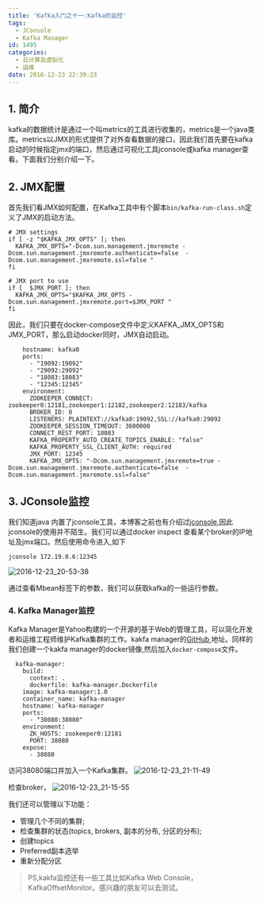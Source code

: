 ```yaml
---
title: 'Kafka入门之十一:Kafka的监控'
tags:
  - JConsole
  - Kafka Manager
id: 1495
categories:
  - 云计算及虚拟化
  - 运维
date: 2016-12-23 22:39:23
---
```

## 1. 简介
kafka的数据统计是通过一个叫metrics的工具进行收集的，metrics是一个java类库。metrics以JMX的形式提供了对外查看数据的接口，因此我们首先要在kafka启动的时候指定jmx的端口，然后通过可视化工具jconsole或kafka manager查看。下面我们分别介绍一下。
## 2. JMX配置
首先我们看JMX如何配置，在Kafka工具中有个脚本`bin/kafka-run-class.sh`定义了JMX的启动方法。

    # JMX settings
    if [ -z "$KAFKA_JMX_OPTS" ]; then
      KAFKA_JMX_OPTS="-Dcom.sun.management.jmxremote -Dcom.sun.management.jmxremote.authenticate=false  -Dcom.sun.management.jmxremote.ssl=false "
    fi

    # JMX port to use
    if [  $JMX_PORT ]; then
      KAFKA_JMX_OPTS="$KAFKA_JMX_OPTS -Dcom.sun.management.jmxremote.port=$JMX_PORT "
    fi
    
因此，我们只要在docker-compose文件中定义KAFKA_JMX_OPTS和JMX_PORT，那么启动docker同时，JMX自动启动。
    
        hostname: kafka0
        ports:
          - "19092:19092"
          - "29092:29092"
          - "18083:18083"
          - "12345:12345"
        environment:
          ZOOKEEPER_CONNECT: zookeeper0:12181,zookeeper1:12182,zookeeper2:12183/kafka
          BROKER_ID: 0
          LISTENERS: PLAINTEXT://kafka0:19092,SSL://kafka0:29092
          ZOOKEEPER_SESSION_TIMEOUT: 3600000
          CONNECT_REST_PORT: 18083
          KAFKA_PROPERTY_AUTO_CREATE_TOPICS_ENABLE: "false"
          KAFKA_PROPERTY_SSL_CLIENT_AUTH: required
          JMX_PORT: 12345
          KAFKA_JMX_OPTS: "-Dcom.sun.management.jmxremote=true -Dcom.sun.management.jmxremote.authenticate=false  -Dcom.sun.management.jmxremote.ssl=false"
    
## 3. JConsole监控
我们知道java 内置了jconsole工具，本博客之前也有介绍过[jconsole](/2016/04/jconsole-remote-mycat/),因此jconsole的使用并不陌生。我们可以通过docker inspect 查看某个broker的IP地址及jmx端口。然后使用命令进入,如下
    
    jconsole 172.19.0.6:12345
![2016-12-23_20-53-38](http://orufryv17.bkt.clouddn.com/wp-content/uploads/2016/12/2016-12-23_20-53-38.png)

通过查看Mbean标签下的参数，我们可以获取kafka的一些运行参数。
### 4. Kafka Manager监控
Kafka Manager是Yahoo构建的一个开源的基于Web的管理工具，可以简化开发者和运维工程师维护Kafka集群的工作。kakfa manager的[GitHub ](https://github.com/yahoo/kafka-manager)地址。同样的我们创建一个kakfa manager的docker镜像,然后加入`docker-compose`文件。
    
      kafka-manager:
        build:
          context: .
          dockerfile: kafka-manager.Dockerfile
        image: kafka-manager:1.0
        container_name: kafka-manager
        hostname: kafka-manager
        ports:
          - "38080:38080"
        environment:
          ZK_HOSTS: zookeeper0:12181
          PORT: 38080
        expose:
          - 38080

访问38080端口并加入一个Kafka集群。
![2016-12-23_21-11-49](http://orufryv17.bkt.clouddn.com/wp-content/uploads/2016/12/2016-12-23_21-11-49.png)

检查broker，
![2016-12-23_21-15-55](http://orufryv17.bkt.clouddn.com/wp-content/uploads/2016/12/2016-12-23_21-15-55.png)

我们还可以管理以下功能：
* 管理几个不同的集群;
* 检查集群的状态(topics, brokers, 副本的分布, 分区的分布);
* 创建topics
* Preferred副本选举
* 重新分配分区

>PS,kakfa监控还有一些工具比如Kafka Web Console，KafkaOffsetMonitor。感兴趣的朋友可以去测试。